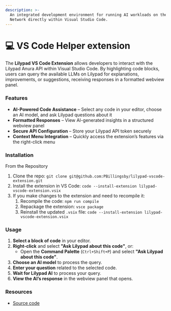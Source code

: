 ```yaml
---
description: >-
  An integrated development environment for running AI workloads on the Lilypad
  Network directly within Visual Studio Code.
---
```


# 💻 VS Code Helper extension

The **Lilypad VS Code Extension** allows developers to interact with the Lilypad Anura API within Visual Studio Code. By highlighting code blocks, users can query the available LLMs on Lilypad  for explanations, improvements, or suggestions, receiving responses in a formatted webview panel.

### Features

* **AI-Powered Code Assistance** – Select any code in your editor, choose an AI model, and ask Lilypad questions about it
* **Formatted Responses** – View AI-generated insights in a structured webview panel
* **Secure API Configuration** – Store your Lilypad API token securely
* **Context Menu Integration** – Quickly access the extension’s features via the right-click menu

### Installation

From the Repository

1. Clone the repo: `git clone git@github.com:PBillingsby/lilypad-vscode-extension.git`
2. Install the extension in VS Code: `code --install-extension lilypad-vscode-extension.vsix`
3. If you make changes to the extension and need to recompile it:
   1. Recompile the code: `npm run compile`
   2. Repackage the extension: `vsce package`
   3. Reinstall the updated `.vsix` file: `code --install-extension lilypad-vscode-extension.vsix`

### **Usage**

1. **Select a block of code** in your editor.
2. **Right-click** and select **"Ask Lilypad about this code"**, or:
   * Open the **Command Palette** (`Ctrl+Shift+P`) and select **"Ask Lilypad about this code"**.
3. **Choose an AI model** to process the query.
4. **Enter your question** related to the selected code.
5. **Wait for Lilypad AI** to process your query.
6. **View the AI’s response** in the webview panel that opens.

### Resources

* [Source code](https://github.com/PBillingsby/lilypad-vscode-extension)

